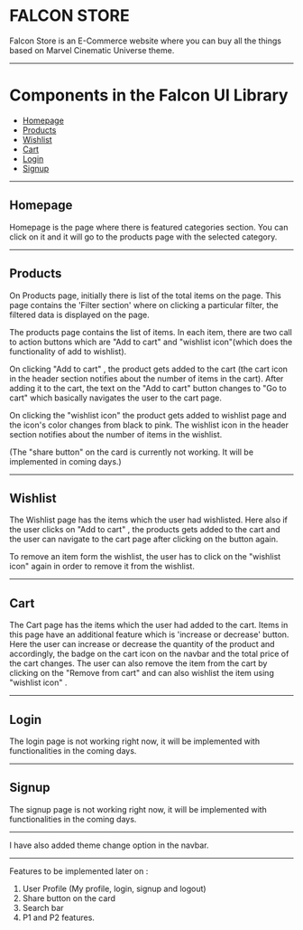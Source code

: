 # FALCON STORE

Falcon Store is an E-Commerce website where you can buy all the things based on Marvel Cinematic Universe theme.

---

# Components in the Falcon UI Library

- [Homepage](#homepage)
- [Products](#products)
- [Wishlist](#wishlist)
- [Cart](#cart)
- [Login](#login)
- [Signup](#signup)

---

## Homepage

Homepage is the page where there is featured categories section. You can click on it and it will go to the products page with the selected category.

---

## Products

On Products page, initially there is list of the total items on the page. This page contains the 'Filter section' where on clicking a particular filter, the filtered data is displayed on the page.

The products page contains the list of items. In each item, there are two call to action buttons which are "Add to cart" and "wishlist icon"(which does the functionality of add to wishlist).

On clicking "Add to cart" , the product gets added to the cart (the cart icon in the header section notifies about the number of items in the cart). After adding it to the cart, the text on the "Add to cart" button changes to "Go to cart" which basically navigates the user to the cart page.

On clicking the "wishlist icon" the product gets added to wishlist page and the icon's color changes from black to pink. The wishlist icon in the header section notifies about the number of items in the wishlist.

(The "share button" on the card is currently not working. It will be implemented in coming days.)

---

## Wishlist

The Wishlist page has the items which the user had wishlisted. Here also if the user clicks on "Add to cart" , the products gets added to the cart and the user can navigate to the cart page after clicking on the button again.

To remove an item form the wishlist, the user has to click on the "wishlist icon" again in order to remove it from the wishlist.

---

## Cart

The Cart page has the items which the user had added to the cart. Items in this page have an additional feature which is 'increase or decrease' button. Here the user can increase or decrease the quantity of the product and accordingly, the badge on the cart icon on the navbar and the total price of the cart changes. The user can also remove the item from the cart by clicking on the "Remove from cart" and can also wishlist the item using "wishlist icon" .

---

## Login

The login page is not working right now, it will be implemented with functionalities in the coming days.

---

## Signup

The signup page is not working right now, it will be implemented with functionalities in the coming days.

---

I have also added theme change option in the navbar.

---

Features to be implemented later on :

1. User Profile (My profile, login, signup and logout)
2. Share button on the card
3. Search bar
4. P1 and P2 features.
